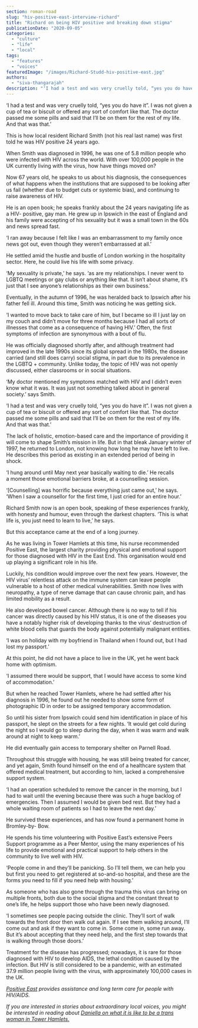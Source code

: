 ```yaml
---
section: roman-road
slug: "hiv-positive-east-interview-richard"
title: "Richard on being HIV positive and breaking down stigma"
publicationDate: "2020-09-05"
categories: 
  - "culture"
  - "life"
  - "local"
tags: 
  - "features"
  - "voices"
featuredImage: "/images/Richard-Studd-hiv-positive-east.jpg"
authors: 
  - "siva-thangarajah"
description: "‘I had a test and was very cruelly told, “yes you do have it”. I was not given a cup of tea or biscuit or offered any sort of comfort like that. The doctor passed me some pills and said that I’ll be on them for the rest of my life. And that was that.’"
---
```


‘I had a test and was very cruelly told, “yes you do have it”. I was not given a cup of tea or biscuit or offered any sort of comfort like that. The doctor passed me some pills and said that I’ll be on them for the rest of my life. And that was that.’

This is how local resident Richard Smith (not his real last name) was first told he was HIV positive 24 years ago.

When Smith was diagnosed in 1996, he was one of 5.8 million people who were infected with HIV across the world. With over 100,000 people in the UK currently living with the virus, how have things moved on?

Now 67 years old, he speaks to us about his diagnosis, the consequences of what happens when the institutions that are supposed to be looking after us fail (whether due to budget cuts or systemic bias), and continuing to raise awareness of HIV.

He is an open book; he speaks frankly about the 24 years navigating life as a HIV- positive, gay man. He grew up in Ipswich in the east of England and his family were accepting of his sexuality but it was a small town in the 60s and news spread fast.

‘I ran away because I felt like I was an embarrassment to my family once news got out, even though they weren’t embarrassed at all.’

He settled amid the hustle and bustle of London working in the hospitality sector. Here, he could live his life with some privacy.

‘My sexuality is private,’ he says. ‘as are my relationships. I never went to LGBTQ meetings or gay clubs or anything like that. It isn’t about shame, it’s just that I see anyone’s relationships as their own business.’

Eventually, in the autumn of 1996, he was heralded back to Ipswich after his father fell ill. Around this time, Smith was noticing he was getting sick.

‘I wanted to move back to take care of him, but I became so ill I just lay on my couch and didn’t move for three months because I had all sorts of illnesses that come as a consequence of having HIV.’ Often, the first symptoms of infection are synonymous with a bout of flu.

He was officially diagnosed shortly after, and although treatment had improved in the late 1990s since its global spread in the 1980s, the disease carried (and still does carry) social stigma, in part due to its prevalence in the LGBTQ + community. Unlike today, the topic of HIV was not openly discussed, either classrooms or in social situations.

‘My doctor mentioned my symptoms matched with HIV and I didn’t even know what it was. It was just not something talked about in general society.’ says Smith.

‘I had a test and was very cruelly told, “yes you do have it”. I was not given a cup of tea or biscuit or offered any sort of comfort like that. The doctor passed me some pills and said that I’ll be on them for the rest of my life. And that was that.’

The lack of holistic, emotion-based care and the importance of providing it will come to shape Smith’s mission in life. But in that bleak January winter of 1997, he returned to London, not knowing how long he may have left to live. He describes this period as existing in an extended period of being in shock.

‘I hung around until May next year basically waiting to die.’ He recalls a moment those emotional barriers broke, at a counselling session.

‘\[Counselling\] was horrific because everything just came out,’ he says. ‘When I saw a counsellor for the first time, I just cried for an entire hour.’

Richard Smith now is an open book, speaking of these experiences frankly, with honesty and humour, even through the darkest chapters. ‘This is what life is, you just need to learn to live,’ he says.

But this acceptance came at the end of a long journey.

As he was living in Tower Hamlets at this time, his nurse recommended Positive East, the largest charity providing physical and emotional support for those diagnosed with HIV in the East End. This organisation would end up playing a significant role in his life.

Luckily, his condition would improve over the next few years. However, the HIV virus’ relentless attack on the immune system can leave people vulnerable to a host of other medical vulnerabilities. Smith now lives with neuropathy, a type of nerve damage that can cause chronic pain, and has limited mobility as a result.

He also developed bowel cancer. Although there is no way to tell if his cancer was directly caused by his HIV status, it is one of the diseases you have a notably higher risk of developing thanks to the virus’ destruction of white blood cells that guards the body against potentially malignant entities.

‘I was on holiday with my boyfriend in Thailand when I found out, but I had lost my passport.’

At this point, he did not have a place to live in the UK, yet he went back home with optimism.

‘I assumed there would be support, that I would have access to some kind of accommodation.’

But when he reached Tower Hamlets, where he had settled after his diagnosis in 1996, he found out he needed to show some form of photographic ID in order to be assigned temporary accommodation.

So until his sister from Ipswich could send him identification in place of his passport, he slept on the streets for a few nights. ‘It would get cold during the night so I would go to sleep during the day, when it was warm and walk around at night to keep warm.’

He did eventually gain access to temporary shelter on Parnell Road.

Throughout this struggle with housing, he was still being treated for cancer, and yet again, Smith found himself on the end of a healthcare system that offered medical treatment, but according to him, lacked a comprehensive support system.

‘I had an operation scheduled to remove the cancer in the morning, but I had to wait until the evening because there was such a huge backlog of emergencies. Then I assumed I would be given bed rest. But they had a whole waiting room of patients so I had to leave the next day.’

He survived these experiences, and has now found a permanent home in Bromley-by- Bow.

He spends his time volunteering with Positive East’s extensive Peers Support programme as a Peer Mentor, using the many experiences of his life to provide emotional and practical support to help others in the community to live well with HIV.

‘People come in and they’ll be panicking. So I’ll tell them, we can help you but first you need to get registered at so-and-so hospital, and these are the forms you need to fill if you need help with housing.’

As someone who has also gone through the trauma this virus can bring on multiple fronts, both due to the social stigma and the constant threat to one’s life, he helps support those who have been newly diagnosed.

‘I sometimes see people pacing outside the clinic. They’ll sort of walk towards the front door then walk out again. If I see them walking around, I’ll come out and ask if they want to come in. Some come in, some run away. But it’s about accepting that they need help, and the first step towards that is walking through those doors.’

Treatment for the disease has progressed; nowadays, it is rare for those diagnosed with HIV to develop AIDS, the lethal condition caused by the infection. But HIV is still considered to be a pandemic, with an estimated 37.9 million people living with the virus, with approximately 100,000 cases in the UK.

_[Positive East](https://www.positiveeast.org.uk) provides assistance and long term care for people with HIV/AIDS._

_If you are interested in stories about extraordinary local voices, you might be interested in reading about [Daniella on what it is like to be a trans woman in Tower Hamlets.](https://romanroadlondon.com/daniella-stuart-on-being-trans-woman/)_
